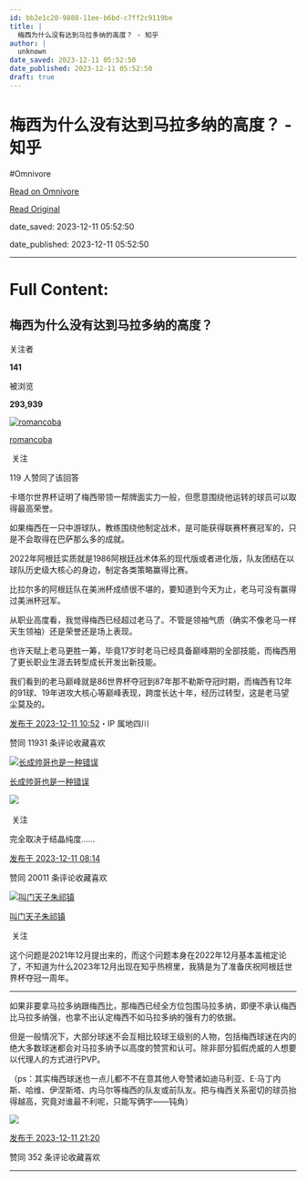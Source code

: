 ```yaml
---
id: bb2e1c20-9888-11ee-b6bd-c7ff2c9119be
title: |
  梅西为什么没有达到马拉多纳的高度？ - 知乎
author: |
  unknown
date_saved: 2023-12-11 05:52:50
date_published: 2023-12-11 05:52:50
draft: true
---
```


# 梅西为什么没有达到马拉多纳的高度？ - 知乎
#Omnivore

[Read on Omnivore](https://omnivore.app/me/-18c5b82dbc4)

[Read Original](https://www.zhihu.com/question/504482223/answer/3321812194)

date_saved: 2023-12-11 05:52:50

date_published: 2023-12-11 05:52:50

--- 

# Full Content: 

## 梅西为什么没有达到马拉多纳的高度？

关注者

**141**

被浏览

**293,939**

[![romancoba](https://proxy-prod.omnivore-image-cache.app/0x0,s1k6P3vhItmfYpQfwZpE14dsekOoh81VHGWiw8CXzPG0/https://picx.zhimg.com/v2-abed1a8c04700ba7d72b45195223e0ff_l.jpg?source=2c26e567)](https://www.zhihu.com/people/romancoba)

[romancoba](https://www.zhihu.com/people/romancoba)

​ 关注

119 人赞同了该回答

卡塔尔世界杯证明了梅西带领一帮牌面实力一般，但愿意围绕他运转的球员可以取得最高荣誉。

如果梅西在一只中游球队，教练围绕他制定战术，是可能获得联赛杯赛冠军的，只是不会取得在巴萨那么多的成就。

2022年阿根廷实质就是1986阿根廷战术体系的现代版或者进化版，队友团结在以球队历史级大核心的身边，制定各类策略赢得比赛。

比拉尔多的阿根廷队在美洲杯成绩很不堪的，要知道到今天为止，老马可没有赢得过美洲杯冠军。

从职业高度看，我觉得梅西已经超过老马了。不管是领袖气质（确实不像老马一样天生领袖）还是荣誉还是场上表现。

也许天赋上老马更胜一筹，毕竟17岁时老马已经具备巅峰期的全部技能，而梅西用了更长职业生涯去转型成长开发出新技能。

我们看到的老马巅峰就是86世界杯夺冠到87年那不勒斯夺冠时期，而梅西有12年的91球、19年进攻大核心等巅峰表现，跨度长达十年，经历过转型，这是老马望尘莫及的。

[发布于 2023-12-11 10:52](https://www.zhihu.com/question/504482223/answer/3321812194)・IP 属地四川

​赞同 119​​31 条评论​收藏​喜欢

[![长成帅哥也是一种错误](https://proxy-prod.omnivore-image-cache.app/0x0,svtIu-NtabjPic_9PBSfU8fLxCqeaZXWN2AFi3BySC0I/https://pic1.zhimg.com/v2-303193c6038191bdffd5808038ab1883_l.jpg?source=1def8aca)](https://www.zhihu.com/people/chang-cheng-shuai-ge-ye-shi-yi-chong-cuo-wu)

[长成帅哥也是一种错误](https://www.zhihu.com/people/chang-cheng-shuai-ge-ye-shi-yi-chong-cuo-wu)

​![](https://proxy-prod.omnivore-image-cache.app/0x0,sEQaOWrSM4sYxMszrQ6lhsM51WgM5AvlqxCkeG6GJZz4/https://pic1.zhimg.com/v2-4812630bc27d642f7cafcd6cdeca3d7a.jpg?source=88ceefae)

​ 关注

完全取决于结晶纯度……

[发布于 2023-12-11 08:14](https://www.zhihu.com/question/504482223/answer/3321618920)

​赞同 200​​11 条评论​收藏​喜欢

[![叫门天子朱祁镇](https://proxy-prod.omnivore-image-cache.app/0x0,sYomOMpN4R_AgF_OlkwJMjUM5HVca1shCr5RhGVjG_F0/https://pic1.zhimg.com/v2-046147b35d284399e99c60887b006252_l.jpg?source=1def8aca)](https://www.zhihu.com/people/sheng-ke-lu-si-82)

[叫门天子朱祁镇](https://www.zhihu.com/people/sheng-ke-lu-si-82)

​ 关注

这个问题是2021年12月提出来的，而这个问题本身在2022年12月基本盖棺定论了，不知道为什么2023年12月出现在知乎热榜里，我猜是为了准备庆祝阿根廷世界杯夺冠一周年。

---

如果非要拿马拉多纳跟梅西比，那梅西已经全方位包围马拉多纳，即便不承认梅西比马拉多纳强，也拿不出认定梅西不如马拉多纳的强有力的依据。

但是一般情况下，大部分球迷不会互相比较球王级别的人物，包括梅西球迷在内的绝大多数球迷都会对马拉多纳予以高度的赞赏和认可。除非部分狐假虎威的人想要以代理人的方式进行PVP。

（ps：其实梅西球迷也一点儿都不不在意其他人夸赞诸如迪马利亚、E·马丁内斯、哈维、伊涅斯塔、内马尔等梅西的队友或前队友。把与梅西关系密切的球员抬得越高，究竟对谁最不利呢，只能写俩字——钝角）

![](https://proxy-prod.omnivore-image-cache.app/2048x1151,samHgCp4PMYsXRHNXYrBya1ecdIfNK7FtxSRyFZIZveY/https://picx.zhimg.com/50/v2-fab4ab3bcf280488aa08fef34901c613_720w.jpg?source=1def8aca)

[发布于 2023-12-11 21:20](https://www.zhihu.com/question/504482223/answer/3322214326)

​赞同 35​​2 条评论​收藏​喜欢

---

